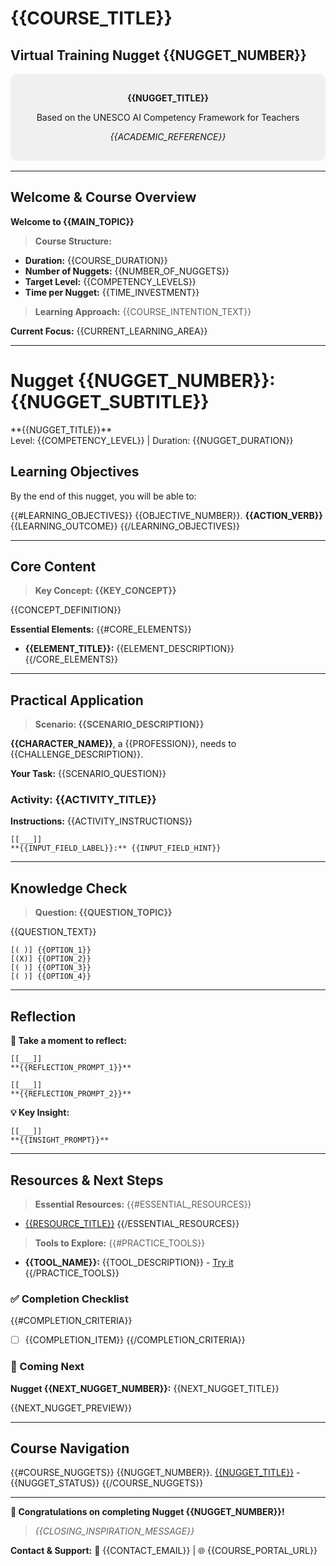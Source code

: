 <!--
author: {{AUTHOR_NAME}}
email: {{AUTHOR_EMAIL}}
version: {{VERSION_NUMBER}}
language: {{LANGUAGE_CODE}}
comment: {{COURSE_DESCRIPTION}}

@style
.welcome-container {
    background: linear-gradient(135deg, #667eea 0%, #764ba2 100%);
    color: white;
    padding: 2rem;
    margin: 1rem 0;
    border-radius: 15px;
}

.nugget-header {
    background: linear-gradient(45deg, #ff6b6b, #ffa726);
    color: white;
    padding: 1rem;
    border-radius: 10px;
    margin: 1rem 0;
    text-align: center;
}

.competency-table {
    background: white;
    border-radius: 10px;
    padding: 1rem;
    margin: 1rem 0;
    box-shadow: 0 2px 4px rgba(0,0,0,0.1);
}

.reflection-section {
    background: #f8f9fa;
    border-left: 4px solid #007bff;
    padding: 1rem;
    margin: 1rem 0;
}

@highlightCell: <span style="background-color: #e3f2fd; border: 2px solid #2196f3; padding: 0.3rem; border-radius: 3px; font-weight: bold;">@0</span>

@normalCell: <span style="padding: 0.3rem;">@0</span>
@end

-->

# {{COURSE_TITLE}}

## Virtual Training Nugget {{NUGGET_NUMBER}}

<div style="text-align: center; background: #f0f0f0; padding: 1rem; border-radius: 10px; margin: 1rem 0;">

**{{NUGGET_TITLE}}**

Based on the UNESCO AI Competency Framework for Teachers

*{{ACADEMIC_REFERENCE}}*

</div>

---

## Welcome & Course Overview

<div class="welcome-container">

**Welcome to {{MAIN_TOPIC}}**

> **Course Structure:**
- **Duration:** {{COURSE_DURATION}}
- **Number of Nuggets:** {{NUMBER_OF_NUGGETS}}
- **Target Level:** {{COMPETENCY_LEVELS}}
- **Time per Nugget:** {{TIME_INVESTMENT}}

> **Learning Approach:**
{{COURSE_INTENTION_TEXT}}

</div>


**Current Focus:** {{CURRENT_LEARNING_AREA}}


---

# Nugget {{NUGGET_NUMBER}}: {{NUGGET_SUBTITLE}}

<div class="nugget-header">
**{{NUGGET_TITLE}}**
<br>
Level: {{COMPETENCY_LEVEL}} | Duration: {{NUGGET_DURATION}}
</div>

## Learning Objectives

By the end of this nugget, you will be able to:

{{#LEARNING_OBJECTIVES}}
{{OBJECTIVE_NUMBER}}. **{{ACTION_VERB}}** {{LEARNING_OUTCOME}}
{{/LEARNING_OBJECTIVES}}

---

## Core Content

> **Key Concept: {{KEY_CONCEPT}}**

{{CONCEPT_DEFINITION}}

**Essential Elements:**
{{#CORE_ELEMENTS}}
- **{{ELEMENT_TITLE}}:** {{ELEMENT_DESCRIPTION}}
{{/CORE_ELEMENTS}}

---

## Practical Application

> **Scenario: {{SCENARIO_DESCRIPTION}}**

**{{CHARACTER_NAME}}**, a {{PROFESSION}}, needs to {{CHALLENGE_DESCRIPTION}}.

**Your Task:** {{SCENARIO_QUESTION}}

### Activity: {{ACTIVITY_TITLE}}

**Instructions:** {{ACTIVITY_INSTRUCTIONS}}

    [[___]]
    **{{INPUT_FIELD_LABEL}}:** {{INPUT_FIELD_HINT}}

---

## Knowledge Check

> **Question: {{QUESTION_TOPIC}}**

{{QUESTION_TEXT}}

    [( )] {{OPTION_1}}
    [(X)] {{OPTION_2}}
    [( )] {{OPTION_3}}
    [( )] {{OPTION_4}}

---

## Reflection

<div class="reflection-section">

**💭 Take a moment to reflect:**

    [[___]]
    **{{REFLECTION_PROMPT_1}}**

    [[___]]
    **{{REFLECTION_PROMPT_2}}**

**💡 Key Insight:**

    [[___]]
    **{{INSIGHT_PROMPT}}**

</div>

---

## Resources & Next Steps

> **Essential Resources:**
{{#ESSENTIAL_RESOURCES}}
- [{{RESOURCE_TITLE}}]({{RESOURCE_URL}})
{{/ESSENTIAL_RESOURCES}}

> **Tools to Explore:**
{{#PRACTICE_TOOLS}}
- **{{TOOL_NAME}}:** {{TOOL_DESCRIPTION}} - [Try it]({{TOOL_URL}})
{{/PRACTICE_TOOLS}}

### ✅ Completion Checklist

{{#COMPLETION_CRITERIA}}
- [ ] {{COMPLETION_ITEM}}
{{/COMPLETION_CRITERIA}}

### 🎯 Coming Next

**Nugget {{NEXT_NUGGET_NUMBER}}:** {{NEXT_NUGGET_TITLE}}

{{NEXT_NUGGET_PREVIEW}}

---

## Course Navigation

{{#COURSE_NUGGETS}}
{{NUGGET_NUMBER}}. [{{NUGGET_TITLE}}]({{NUGGET_URL}}) - {{NUGGET_STATUS}}
{{/COURSE_NUGGETS}}

---

**🎉 Congratulations on completing Nugget {{NUGGET_NUMBER}}!**

> *{{CLOSING_INSPIRATION_MESSAGE}}*

**Contact & Support:**
📧 {{CONTACT_EMAIL}} | 🌐 {{COURSE_PORTAL_URL}}
